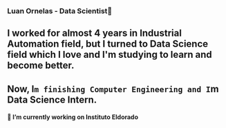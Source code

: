 ### Luan Ornelas - Data Scientist👋
## I worked for almost 4 years in Industrial Automation field, but I turned to Data Science field which I love and I'm studying to learn and become better.
## Now, I`m finishing Computer Engineering and I`m Data Science Intern.

#### 🔭 I’m currently working on Instituto Eldorado
<!--
**luanornelas21/luanornelas21** is a ✨ _special_ ✨ repository because its `README.md` (this file) appears on your GitHub profile.

Here are some ideas to get you started:

- 🔭 I’m currently working on ...
- 🌱 I’m currently learning ...
- 👯 I’m looking to collaborate on ...
- 🤔 I’m looking for help with ...
- 💬 Ask me about ...
- 📫 How to reach me: ...
- 😄 Pronouns: ...
- ⚡ Fun fact: ...
-->
